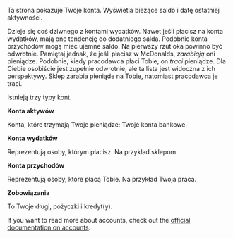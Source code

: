 Ta strona pokazuje Twoje konta. Wyświetla bieżące saldo i datę ostatniej aktywności.

Dzieje się coś dziwnego z kontami wydatków. Nawet jeśli płacisz na konta wydatków, mają one tendencję do dodatniego salda. Podobnie konta przychodów mogą mieć ujemne saldo. Na pierwszy rzut oka powinno być odwrotnie. Pamiętaj jednak, że jeśli płacisz w McDonalds, *zarabiają* oni pieniądze. Podobnie, kiedy pracodawca płaci Tobie, on *traci* pieniądze. Dla Ciebie osobiście jest zupełnie odwrotnie, ale ta lista jest widoczna z ich perspektywy. Sklep zarabia pieniąde na Tobie, natomiast pracodawca je traci.

Istnieją trzy typy kont.

**Konta aktywów**

Konta, które trzymają Twoje pieniądze: Twoje konta bankowe.

**Konta wydatków**

Reprezentują osoby, którym płacisz. Na przykład sklepom.

**Konta przychodów**

Reprezentują osoby, które płacą Tobie. Na przykład Twoja praca.

**Zobowiązania**

To Twoje długi, pożyczki i kredyt(y).

If you want to read more about accounts, check out the [official documentation on accounts](https://docs.firefly-iii.org/concepts/accounts).